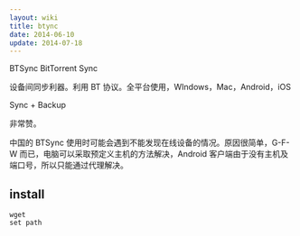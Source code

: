 ```yaml
---
layout: wiki
title: btync
date: 2014-06-10
update: 2014-07-18
---
```


BTSync BitTorrent Sync

设备间同步利器。利用 BT 协议。全平台使用，WIndows，Mac，Android，iOS

Sync + Backup

非常赞。

中国的 BTSync 使用时可能会遇到不能发现在线设备的情况。原因很简单，G-F-W 而已，电脑可以采取预定义主机的方法解决，Android 客户端由于没有主机及端口号，所以只能通过代理解决。

## install

    wget
    set path

